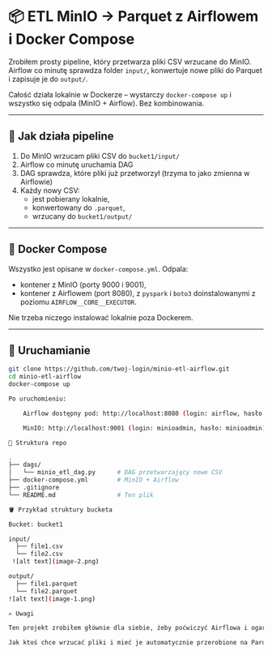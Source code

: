# 📦 ETL MinIO → Parquet z Airflowem i Docker Compose

Zrobiłem prosty pipeline, który przetwarza pliki CSV wrzucane do MinIO. Airflow co minutę sprawdza folder `input/`, konwertuje nowe pliki do Parquet i zapisuje je do `output/`.

Całość działa lokalnie w Dockerze – wystarczy `docker-compose up` i wszystko się odpala (MinIO + Airflow). Bez kombinowania.

---

## 🔧 Jak działa pipeline

1. Do MinIO wrzucam pliki CSV do `bucket1/input/`
2. Airflow co minutę uruchamia DAG
3. DAG sprawdza, które pliki już przetworzył (trzyma to jako zmienna w Airflowie)
4. Każdy nowy CSV:
   - jest pobierany lokalnie,
   - konwertowany do `.parquet`,
   - wrzucany do `bucket1/output/`

---

## 🐳 Docker Compose

Wszystko jest opisane w `docker-compose.yml`. Odpala:
- kontener z MinIO (porty 9000 i 9001),
- kontener z Airflowem (port 8080), z `pyspark` i `boto3` doinstalowanymi z poziomu `AIRFLOW__CORE__EXECUTOR`.

Nie trzeba niczego instalować lokalnie poza Dockerem.

---

## 🔁 Uruchamianie

```bash
git clone https://github.com/twoj-login/minio-etl-airflow.git
cd minio-etl-airflow
docker-compose up

Po uruchomieniu:

    Airflow dostępny pod: http://localhost:8080 (login: airflow, hasło: airflow)

    MinIO: http://localhost:9001 (login: minioadmin, hasło: minioadmin)

📁 Struktura repo

.
├── dags/
│   └── minio_etl_dag.py      # DAG przetwarzający nowe CSV
├── docker-compose.yml        # MinIO + Airflow
├── .gitignore
└── README.md                 # Ten plik

🪣 Przykład struktury bucketa

Bucket: bucket1

input/
  ├── file1.csv
  └── file2.csv
 ![alt text](image-2.png)

output/
  ├── file1.parquet
  └── file2.parquet
![alt text](image-1.png)

✍️ Uwagi

Ten projekt zrobiłem głównie dla siebie, żeby poćwiczyć Airflowa i ogarnąć pipeline’y z S3-kompatybilnym storage’em. Wyszło prosto, ale działa.

Jak ktoś chce wrzucać pliki i mieć je automatycznie przerobione na Parquet – to wystarczy wrzucić do input/ i poczekać minutę.
